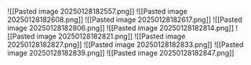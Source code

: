 ![[Pasted image 20250128182557.png]]
![[Pasted image 20250128182608.png]]
![[Pasted image 20250128182617.png]]
![[Pasted image 20250128182806.png]]
![[Pasted image 20250128182814.png]]
![[Pasted image 20250128182821.png]]
![[Pasted image 20250128182827.png]]
![[Pasted image 20250128182833.png]]
![[Pasted image 20250128182839.png]]
![[Pasted image 20250128182847.png]]